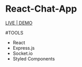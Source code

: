 # React-Chat-App
[LIVE | DEMO](https://60c138aee1f3120db0ef551e--friendly-hugle-39da6b.netlify.app/)


#TOOLS

- React
- Express.js
- Socket.io
- Styled Components
